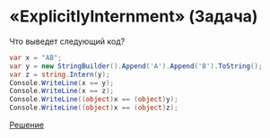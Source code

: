 # «ExplicitlyInternment» (Задача)
Что выведет следующий код?
```cs
var x = "AB";
var y = new StringBuilder().Append('A').Append('B').ToString();
var z = string.Intern(y);
Console.WriteLine(x == y);
Console.WriteLine(x == z);
Console.WriteLine((object)x == (object)y);
Console.WriteLine((object)x == (object)z);
```
[Решение](./ExplicitlyInternment-A.md)
